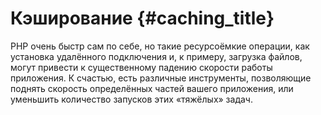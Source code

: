 # Кэширование {#caching_title}

PHP очень быстр сам по себе, но такие ресурсоёмкие операции, как установка удалённого подключения и, к примеру, загрузка файлов, могут привести к существенному падению скорости работы приложения. К счастью, есть различные инструменты, позволяющие поднять скорость определённых частей вашего приложения, или уменьшить количество запусков этих «тяжёлых» задач.
